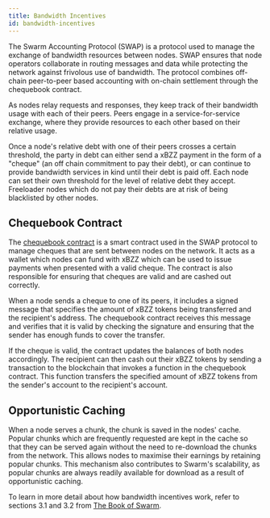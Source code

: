 ```yaml
---
title: Bandwidth Incentives
id: bandwidth-incentives
---
```


The Swarm Accounting Protocol (SWAP) is a protocol used to manage the exchange of bandwidth resources between nodes. SWAP ensures that node operators collaborate in routing messages and data while protecting the network against frivolous use of bandwidth. The protocol combines off-chain peer-to-peer based accounting with on-chain settlement through the chequebook contract.

As nodes relay requests and responses, they keep track of their bandwidth usage with each of their peers. Peers engage in a service-for-service exchange, where they provide resources to each other based on their relative usage. 

Once a node's relative debt with one of their peers crosses a certain threshold, the party in debt can either send a xBZZ payment in the form of a "cheque" (an off chain commitment to pay their debt), or can continue to provide bandwidth services in kind until their debt is paid off. Each node can set their own threshold for the level of relative debt they accept. Freeloader nodes which do not pay their debts are at risk of being blacklisted by other nodes. 

## Chequebook Contract

The [chequebook contract](https://github.com/ethersphere/swap-swear-and-swindle/blob/master/contracts/ERC20SimpleSwap.sol) is a smart contract used in the SWAP protocol to manage cheques that are sent between nodes on the network. It acts as a wallet which nodes can fund with xBZZ which can be used to issue payments when presented with a valid cheque. The contract is also responsible for ensuring that cheques are valid and are cashed out correctly.

When a node sends a cheque to one of its peers, it includes a signed message that specifies the amount of xBZZ tokens being transferred and the recipient's address. The chequebook contract receives this message and verifies that it is valid by checking the signature and ensuring that the sender has enough funds to cover the transfer.

If the cheque is valid, the contract updates the balances of both nodes accordingly. The recipient can then cash out their xBZZ tokens by sending a transaction to the blockchain that invokes a function in the chequebook contract. This function transfers the specified amount of xBZZ tokens from the sender's account to the recipient's account.

## Opportunistic Caching

When a node serves a chunk, the chunk is saved in the nodes' cache. Popular chunks which are frequently requested are kept in the cache so that they can be served again without the need to re-download the chunks from the network. This allows nodes to maximise their earnings by retaining popular chunks. This mechanism also contributes to Swarm's scalability, as popular chunks are always readily available for download as a result of opportunistic caching.  

To learn in more detail about how bandwidth incentives work, refer to sections 3.1 and 3.2 from [The Book of Swarm](https://papers.ethswarm.org/p/book-of-swarm/).